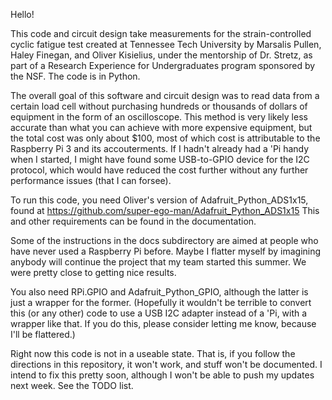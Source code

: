 Hello!

This code and circuit design take measurements for the
strain-controlled cyclic fatigue test created at Tennessee Tech
University by Marsalis Pullen, Haley Finegan, and Oliver Kisielius,
under the mentorship of Dr. Stretz, as part of a Research Experience
for Undergraduates program sponsored by the NSF. The code is in
Python.

The overall goal of this software and circuit design was to read data
from a certain load cell without purchasing hundreds or thousands of
dollars of equipment in the form of an oscilloscope.  This method is
very likely less accurate than what you can achieve with more
expensive equipment, but the total cost was only about $100, most of
which cost is attributable to the Raspberry Pi 3 and its
accouterments.  If I hadn't already had a 'Pi handy when I started, I
might have found some USB-to-GPIO device for the I2C protocol, which
would have reduced the cost further without any further performance
issues (that I can forsee).

To run this code, you need Oliver's version of
Adafruit_Python_ADS1x15, found at
https://github.com/super-ego-man/Adafruit_Python_ADS1x15
This and other requirements can be found in the documentation.

Some of the instructions in the docs subdirectory are aimed at people
who have never used a Raspberry Pi before. Maybe I flatter myself by
imagining anybody will continue the project that my team started this
summer. We were pretty close to getting nice results.

You also need RPi.GPIO and Adafruit_Python_GPIO, although the latter
is just a wrapper for the former. (Hopefully it wouldn't be terrible
to convert this (or any other) code to use a USB I2C adapter instead
of a 'Pi, with a wrapper like that. If you do this, please consider
letting me know, because I'll be flattered.)

Right now this code is not in a useable state. That is, if you follow the
directions in this repository, it won't work, and stuff won't be documented.
I intend to fix this pretty soon, although I won't be able to push my updates
next week. See the TODO list.
